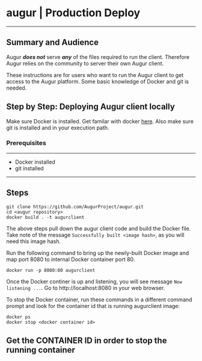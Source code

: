 # augur | Production Deploy

---
## Summary and Audience

Augur **_does not_** serve **_any_** of the files required to run the client. Therefore Augur relies on the community to server their own Augur client.

These instructions are for users who want to run the Augur client to get access to the Augur platform. Some basic knowledge of Docker and git is needed.

## Step by Step: Deploying Augur client locally

Make sure Docker is installed. Get familar with docker [here](https://docs.docker.com/docker-hub/official_repos/).
Also make sure git is installed and in your execution path.

### Prerequisites
---
* Docker installed
* git installed
---
## Steps

    git clone https://github.com/AugurProject/augur.git
    cd <augur repository>
    docker build . -t augurclient

The above steps pull down the augur client code and build the Docker file. Take note of the message `Successfully built <image hash>`, as you will need this image hash.

Run the following command to bring up the newly-built Docker image and map port 8080 to internal Docker container port 80. 

    docker run -p 8080:80 augurclient 

Once the Docker continer is up and listening, you will see message `Now listening ...`. Go to http://localhost:8080 in your web browser.

To stop the Docker container, run these commands in a different command prompt and look for the container id that is running augurclient image:

    docker ps
    docker stop <docker container id>

Get the CONTAINER ID in order to stop the running container
---

